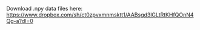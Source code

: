 Download .npy data files here: https://www.dropbox.com/sh/ct0zpvxmnmsktt1/AABsgd3lGLtRtKHfQOnN4Qg-a?dl=0
